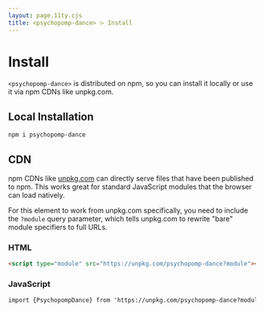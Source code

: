 ```yaml
---
layout: page.11ty.cjs
title: <psychopomp-dance> ⌲ Install
---
```


# Install

`<psychopomp-dance>` is distributed on npm, so you can install it locally or use it via npm CDNs like unpkg.com.

## Local Installation

```bash
npm i psychopomp-dance
```

## CDN

npm CDNs like [unpkg.com]() can directly serve files that have been published to npm. This works great for standard JavaScript modules that the browser can load natively.

For this element to work from unpkg.com specifically, you need to include the `?module` query parameter, which tells unpkg.com to rewrite "bare" module specifiers to full URLs.

### HTML

```html
<script type="module" src="https://unpkg.com/psychopomp-dance?module"></script>
```

### JavaScript

```html
import {PsychopompDance} from 'https://unpkg.com/psychopomp-dance?module';
```
